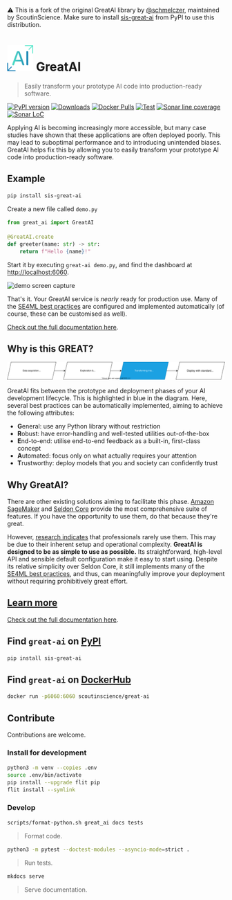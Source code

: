 ⚠️ This is a fork of the original GreatAI library by [@schmelczer](https://github.com/schmelczer/great-ai), maintained by ScoutinScience. Make sure to install [sis-great-ai](https://pypi.org/project/sis-great-ai/) from PyPI to use this distribution.

# <img src="https://raw.githubusercontent.com/scoutinscience/great-ai/main/docs/media/logo.png" alt="logo of great-ai" width=60 /> GreatAI

> Easily transform your prototype AI code into production-ready software.

[![PyPI version](https://badge.fury.io/py/sis-great-ai.svg)](https://badge.fury.io/py/sis-great-ai)
[![Downloads](https://pepy.tech/badge/sis-great-ai/month)](https://pepy.tech/project/sis-great-ai)
[![Docker Pulls](https://img.shields.io/docker/pulls/scoutinscience/great-ai)](https://hub.docker.com/repository/docker/scoutinscience/great-ai)
[![Test](https://github.com/scoutinscience/great-ai/actions/workflows/test.yml/badge.svg)](https://github.com/scoutinscience/great-ai/actions/workflows/test.yml)
[![Sonar line coverage](https://sonar.scoutinscience.com/api/project_badges/measure?project=great-ai&metric=coverage)](https://sonar.scoutinscience.com/dashboard?id=great-ai)
[![Sonar LoC](https://sonar.scoutinscience.com/api/project_badges/measure?project=great-ai&metric=ncloc)](https://sonar.scoutinscience.com/dashboard?id=great-ai)

Applying AI is becoming increasingly more accessible, but many case studies have shown that these applications are often deployed poorly. This may lead to suboptimal performance and to introducing unintended biases. GreatAI helps fix this by allowing you to easily transform your prototype AI code into production-ready software.

## Example

```sh
pip install sis-great-ai
```

Create a new file called `demo.py`

```python
from great_ai import GreatAI

@GreatAI.create
def greeter(name: str) -> str:
    return f"Hello {name}!"
```

Start it by executing `great-ai demo.py`, and find the dashboard at [http://localhost:6060](http://localhost:6060/dashboard).

![demo screen capture](https://raw.githubusercontent.com/scoutinscience/great-ai/main/docs/media/demo.gif)

That's it. Your GreatAI service is _nearly_ ready for production use. Many of the [SE4ML best practices](https://se-ml.github.io) are configured and implemented automatically (of course, these can be customised as well).

[Check out the full documentation here](https://great-ai.scoutinscience.com).

## Why is this GREAT?

![scope of GreatAI](https://raw.githubusercontent.com/scoutinscience/great-ai/main/docs/media/scope-simple.drawio.svg)

GreatAI fits between the prototype and deployment phases of your AI development lifecycle. This is highlighted in blue in the diagram. Here, several best practices can be automatically implemented, aiming to achieve the following attributes:

- **G**eneral: use any Python library without restriction
- **R**obust: have error-handling and well-tested utilities out-of-the-box
- **E**nd-to-end: utilise end-to-end feedback as a built-in, first-class concept
- **A**utomated: focus only on what actually requires your attention
- **T**rustworthy: deploy models that you and society can confidently trust

## Why GreatAI?

There are other existing solutions aiming to facilitate this phase. [Amazon SageMaker](https://aws.amazon.com/sagemaker) and [Seldon Core](https://www.seldon.io/solutions/open-source-projects/core) provide the most comprehensive suite of features. If you have the opportunity to use them, do that because they're great.

However, [research indicates](https://great-ai.scoutinscience.com) that professionals rarely use them. This may be due to their inherent setup and operational complexity. **GreatAI is designed to be as simple to use as possible.** Its straightforward, high-level API and sensible default configuration make it easy to start using. Despite its relative simplicity over Seldon Core, it still implements many of the [SE4ML best practices](https://se-ml.github.io), and thus, can meaningfully improve your deployment without requiring prohibitively great effort.

## [Learn more](https://great-ai.scoutinscience.com)

[Check out the full documentation here](https://great-ai.scoutinscience.com).

## Find `great-ai` on [PyPI](https://pypi.org/project/sis-great-ai/)

```sh
pip install sis-great-ai
```

## Find `great-ai` on [DockerHub](https://hub.docker.com/repository/docker/scoutinscience/great-ai)

```sh
docker run -p6060:6060 scoutinscience/great-ai
```

## Contribute

Contributions are welcome.

### Install for development

```sh
python3 -m venv --copies .env
source .env/bin/activate
pip install --upgrade flit pip
flit install --symlink
```

### Develop

```sh
scripts/format-python.sh great_ai docs tests
```

> Format code.

```sh
python3 -m pytest --doctest-modules --asyncio-mode=strict .
```

> Run tests.

```sh
mkdocs serve
```

> Serve documentation.
